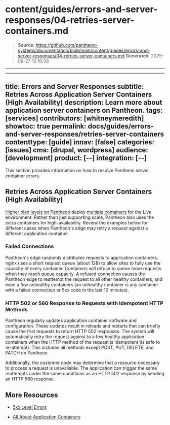 # content/guides/errors-and-server-responses/04-retries-server-containers.md

> **Source**: https://github.com/pantheon-systems/documentation/blob/main/content/guides/errors-and-server-responses/04-retries-server-containers.md
> **Generated**: 2025-08-27 12:10:28

---

---
title: Errors and Server Responses
subtitle: Retries Across Application Server Containers (High Availability)
description: Learn more about application server containers on Pantheon.
tags: [services]
contributors: [whitneymeredith]
showtoc: true
permalink: docs/guides/errors-and-server-responses/retries-server-containers
contenttype: [guide]
innav: [false]
categories: [issues]
cms: [drupal, wordpress]
audience: [development]
product: [--]
integration: [--]
---

This section provides information on how to resolve Pantheon server container errors.

## Retries Across Application Server Containers (High Availability)

[Higher plan levels on Pantheon](https://pantheon.io/plans/pricing) deploy [multiple containers](/application-containers#multiple-application-containers) for the Live environment. Rather than just supporting scale, Pantheon also uses the extra containers for high-availability. Review the examples below for different cases when Pantheon's edge may retry a request against a different application container.

### Failed Connections

Pantheon's edge randomly distributes requests to application containers. nginx uses a short request queue (about 128) to allow sites to fully use the capacity of every container. Containers will refuse to queue more requests when they reach queue capacity. A refused connection causes the Pantheon edge to reattempt the request to all other healthy containers, and even a few unhealthy containers (an unhealthy container is any container with a failed connection or 5xx code in the last 10 minutes).

### HTTP 502 or 560 Response to Requests with Idempotent HTTP Methods

Pantheon regularly updates application container software and configuration. These updates result in reloads and restarts that can briefly cause the first requests to return HTTP 502 responses. The system will automatically retry the request against to a few healthy application containers when the HTTP method of the request is idempotent (is safe to re-attempt). This includes all methods except POST, PUT, DELETE, and PATCH on Pantheon.

Additionally, the customer code may determine that a resource necessary to process a request is unavailable. The application can trigger the same reattempts under the same conditions as an HTTP 502 response by sending an HTTP 560 response.

## More Resources

- [5xx Level Errors](/guides/errors-and-server-responses/5xx-errors)

- [All About Application Containers](/application-containers)
